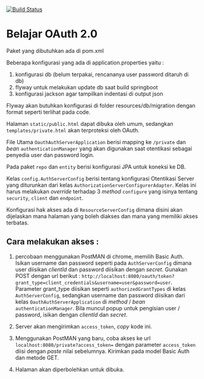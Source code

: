 [![Build Status](https://travis-ci.org/tamami-belajar-oauth/oauth-springboot.png?branch=master)](https://travis-ci.org/tamami-belajar-oauth/oauth-springboot)

# Belajar OAuth 2.0 

Paket yang dibutuhkan ada di pom.xml

Beberapa konfigurasi yang ada di application.properties yaitu :
1. konfigurasi db (belum terpakai, rencananya user password ditaruh di db)
2. flyway untuk melakukan update db saat build springboot
3. konfigurasi jackson agar tampilkan indentasi di output json

Flyway akan butuhkan konfigurasi di folder resources/db/migration dengan 
format seperti terlihat pada code.

Halaman `static/public.html` dapat dibuka oleh umum, sedangkan 
`templates/private.html` akan terproteksi oleh OAuth.

File Utama `OauthAuthServerApplication` berisi mapping ke `/private` 
dan _bean_ `authenticationManager` yang akan digunakan saat 
otentikasi sebagai penyedia user dan password login.

Pada paket `repo` dan `entity` berisi konfigurasi JPA untuk koneksi ke 
DB.

Kelas `config.AuthServerConfig` berisi tentang konfigurasi 
Otentikasi Server yang diturunkan dari kelas `AuthorizationServerConfigurerAdapter`.
 Kelas ini harus melakukan _override_ terhadap 3 _method_ `configure` yang
isinya tentang `security`, `client` dan `endpoint`.

Konfigurasi hak akses ada di `ResourceServerConfig` dimana 
disini akan dijelaskan mana halaman yang boleh diakses dan mana 
yang memiliki akses terbatas.

## Cara melakukan akses :

1. percobaan menggunakan PostMAN di chrome, memilih Basic Auth. Isikan username
   dan password seperti pada `AuthServerConfig` dimana user diisikan _clientId_
   dan password diisikan dengan _secret_. Gunakan POST dengan url berikut :
   `http://localhost:8080/oauth/token?grant_type=client_credentials&username=user&password=user`.
   Parameter grant_type diisikan seperti `authorizedGrantTypes` di kelas 
   `AuthServerConfig`, sedangkan username dan password diisikan dari 
   kelas `OauthAuthServerApplication` di _method_ / _bean_ `authenticationManager`.
   Bila muncul popup untuk pengisian user / password, isikan dengan _clientId_ dan _secret_.
   
2. Server akan mengirimkan `access_token`, _copy_ kode ini.

3. Menggunakan PostMAN yang baru, coba akses ke url 
   `localhost:8080/private?access_token=` dengan parameter `access_token`
   diisi dengan _paste_ nilai sebelumnya. Kirimkan pada model Basic Auth
   dan metode GET.
   
4. Halaman akan diperbolehkan untuk dibuka.

